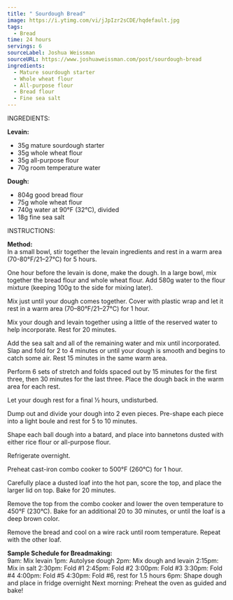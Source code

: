 ```yaml
---
title: " Sourdough Bread"
image: https://i.ytimg.com/vi/jJpIzr2sCDE/hqdefault.jpg
tags:
  - Bread
time: 24 hours
servings: 6
sourceLabel: Joshua Weissman
sourceURL: https://www.joshuaweissman.com/post/sourdough-bread
ingredients:
  - Mature sourdough starter
  - Whole wheat flour
  - All-purpose flour
  - Bread flour
  - Fine sea salt
---
```

INGREDIENTS:

**Levain:**

* 35g mature sourdough starter
* 35g whole wheat flour
* 35g all-purpose flour
* 70g room temperature water

**Dough:**

* 804g good bread flour
* 75g whole wheat flour
* 740g water at 90°F (32°C), divided 
* 18g fine sea salt

INSTRUCTIONS:

**Method:**\
In a small bowl, stir together the levain ingredients and rest in a warm area (70-80°F/21–27°C) for 5 hours.

One hour before the levain is done, make the dough. In a large bowl, mix together the bread flour and whole wheat flour. Add 580g water to the flour mixture (keeping 100g to the side for mixing later).

Mix just until your dough comes together. Cover with plastic wrap and let it rest in a warm area (70–80°F/21–27°C) for 1 hour.

Mix your dough and levain together using a little of the reserved water to help incorporate. Rest for 20 minutes.

Add the sea salt and all of the remaining water and mix until incorporated. Slap and fold for 2 to 4 minutes or until your dough is smooth and begins to catch some air. Rest 15 minutes in the same warm area.

Perform 6 sets of stretch and folds spaced out by 15 minutes for the first three, then 30 minutes for the last three. Place the dough back in the warm area for each rest.

Let your dough rest for a final ½  hours, undisturbed.

Dump out and divide your dough into 2 even pieces. Pre-shape each piece into a light boule and rest for 5 to 10 minutes.

Shape each ball dough into a batard, and place into bannetons dusted with either rice flour or all-purpose flour. 

Refrigerate overnight.

Preheat cast-iron combo cooker to 500°F (260°C) for 1 hour.

 Carefully place a dusted loaf into the hot pan, score the top, and place the larger lid on top. Bake for 20 minutes.

Remove the top from the combo cooker and lower the oven temperature to 450°F (230°C). Bake for an additional 20 to 30 minutes, or until the loaf is a deep brown color.

Remove the bread and cool on a wire rack until room temperature. Repeat with the other loaf.

**Sample Schedule for Breadmaking:**\
9am: Mix levain
1pm: Autolyse dough
2pm: Mix dough and levain
2:15pm: Mix in salt
2:30pm: Fold #1
2:45pm: Fold #2
3:00pm: Fold #3
3:30pm: Fold #4
4:00pm: Fold #5
4:30pm: Fold #6, rest for 1.5 hours
6pm: Shape dough and place in fridge overnight
Next morning: Preheat the oven as guided and bake!